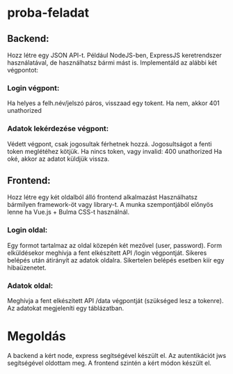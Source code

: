 # proba-feladat


## Backend:
Hozz létre egy JSON API-t. Például NodeJS-ben, ExpressJS keretrendszer használatával, de
használhatsz bármi mást is. Implementáld az alábbi két végpontot:

### Login végpont:
Ha helyes a felh.név/jelszó páros, visszaad egy tokent. Ha nem, akkor 401 unathorized

### Adatok lekérdezése végpont:
Védett végpont, csak jogosultak férhetnek hozzá. Jogosultságot a fenti token meglétéhez kötjük.
Ha nincs token, vagy invalid: 400 unathorized
Ha oké, akkor az adatot küldjük vissza.

## Frontend:
Hozz létre egy két oldalból álló frontend alkalmazást Használhatsz bármilyen framework-öt vagy library-t. A munka
szempontjából előnyös lenne ha Vue.js + Bulma CSS-t használnál.

### Login oldal:
Egy formot tartalmaz az oldal közepén két mezővel (user, password). Form elküldésekor meghívja a
fent elkészített API /login végpontját. Sikeres belépés után átirányít az adatok oldalra. Sikertelen
belépés esetben kiír egy hibaüzenetet.

### Adatok oldal:
Meghívja a fent elkészített API /data végpontját (szükséged lesz a tokenre). Az adatokat megjeleníti
egy táblázatban.


# Megoldás
A backend a kért node, express segítségével készült el. Az autentikációt jws segítségével oldottam meg.
A frontend szintén a kért módon készült el.
